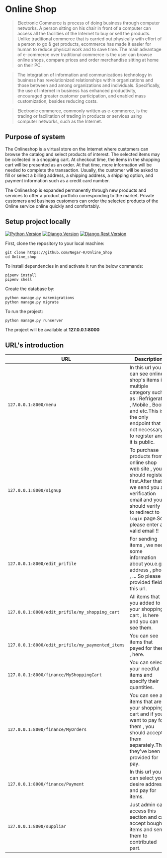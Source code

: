# Online Shop

> Electronic Commerce is process of doing business through computer networks. A person sitting on his chair in front of a computer can access all the facilities of the Internet to buy or sell the products. Unlike traditional commerce that is carried out physically with effort of a person to go & get products, ecommerce has made it easier for human to reduce physical work and to save time. The main advantage of e-commerce over traditional commerce is the user can browse online shops, compare prices and order merchandise sitting at home on their PC.

> The integration of information and communications technology in business has revolutionized relationships within organizations and those between and among organizations and individuals. Specifically, the use of internet in business has enhanced productivity, encouraged greater customer participation, and enabled mass customization, besides reducing costs.

> Electronic commerce, commonly written as e-commerce, is the trading or facilitation of trading in products or services using computer networks, such as the Internet.

## Purpose of system

The Onlineshop is a virtual store on the Internet where customers can browse the catalog and select products of interest. The selected items may be collected in a shopping cart. At checkout time, the items in the shopping cart will be presented as an order. At that time, more information will be needed to complete the transaction. Usually, the customer will be asked to fill or select a billing address, a shipping address, a shipping option, and payment information such as a credit card number.

The Onlineshop is expanded permanently through new products and services to offer a product portfolio corresponding to the market. Private customers and business customers can order the selected products of the Online service online quickly and comfortably.

## Setup project locally

[![Python Version](https://img.shields.io/badge/python-3.7-brightgreen.svg)](https://python.org)
[![Django Version](https://img.shields.io/badge/django-2.2-brightgreen.svg)](https://djangoproject.com)
[![Django Rest Version](https://img.shields.io/badge/djangorest-3.11-brightgreen.svg)](https://www.django-rest-framework.org)

First, clone the repository to your local machine:

```
git clone https://github.com/Negar-R/Online_Shop
cd Online_shop
```

To install dependencies in and activate it run the below commands:

```
pipenv install
pipenv shell
```

Create the database by:

```
python manage.py makemigrations
python manage.py migrate
```

To run the project:

```
python manage.py runserver
```
The project will be available at **127.0.0.1:8000**

## URL's introduction

URL | Description
--- | ---
``127.0.0.1:8000/menu`` | In this url you can see online shop's items in multiple category such as : Refrigerator , Mobile , Book and etc.This is the only endpoint that is not necessary to register and it is public.
``127.0.0.1:8000/signup`` | To purchase products from online shop web site , you should register first.After that we send you a verification email and you should verify it to redirect to `login` page.So please enter a valid email !!
``127.0.0.1:8000/edit_prifile`` | For sending items , we need some information about you.e.g : address , phone , ... So please fill provided field in this url.
``127.0.0.1:8000/edit_prifile/my_shopping_cart`` | All items that you added to your shopping cart , is here and you can see them.
``127.0.0.1:8000/edit_prifile/my_paymented_items`` | You can see items that payed for them , here.
``127.0.0.1:8000/finance/MyShoppingCart`` | You can select your needful items and specify their quantities.
``127.0.0.1:8000/finance/MyOrders`` | You can see all items that are in your shopping cart and if you want to pay for them , you should accept them separately.Then they've been provided for pay.
``127.0.0.1:8000/finance/Payment`` | In this url you can select your desire address and pay for items.
``127.0.0.1:8000/suppliar`` | Just admin can access this section and can accept bought items and send them to contributed part.




